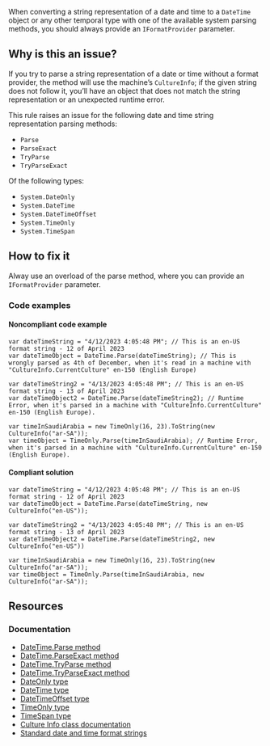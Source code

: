 When converting a string representation of a date and time to a `DateTime` object or any other temporal type with one of the available
system parsing methods, you should always provide an `IFormatProvider` parameter.

## Why is this an issue?

If you try to parse a string representation of a date or time without a format provider, the method will use the machine’s
`CultureInfo`; if the given string does not follow it, you’ll have an object that does not match the string representation or an unexpected
runtime error.

This rule raises an issue for the following date and time string representation parsing methods:

- `Parse`
- `ParseExact`
- `TryParse`
- `TryParseExact`

Of the following types:

- `System.DateOnly`
- `System.DateTime`
- `System.DateTimeOffset`
- `System.TimeOnly`
- `System.TimeSpan`

## How to fix it

Alway use an overload of the parse method, where you can provide an `IFormatProvider` parameter.

### Code examples

#### Noncompliant code example

    var dateTimeString = "4/12/2023 4:05:48 PM"; // This is an en-US format string - 12 of April 2023
    var dateTimeObject = DateTime.Parse(dateTimeString); // This is wrongly parsed as 4th of December, when it's read in a machine with "CultureInfo.CurrentCulture" en-150 (English Europe)
    
    var dateTimeString2 = "4/13/2023 4:05:48 PM"; // This is an en-US format string - 13 of April 2023
    var dateTimeObject2 = DateTime.Parse(dateTimeString2); // Runtime Error, when it's parsed in a machine with "CultureInfo.CurrentCulture" en-150 (English Europe).
    
    var timeInSaudiArabia = new TimeOnly(16, 23).ToString(new CultureInfo("ar-SA"));
    var timeObject = TimeOnly.Parse(timeInSaudiArabia); // Runtime Error, when it's parsed in a machine with "CultureInfo.CurrentCulture" en-150 (English Europe).

#### Compliant solution

    var dateTimeString = "4/12/2023 4:05:48 PM"; // This is an en-US format string - 12 of April 2023
    var dateTimeObject = DateTime.Parse(dateTimeString, new CultureInfo("en-US"));
    
    var dateTimeString2 = "4/13/2023 4:05:48 PM"; // This is an en-US format string - 13 of April 2023
    var dateTimeObject2 = DateTime.Parse(dateTimeString2, new CultureInfo("en-US"))
    
    var timeInSaudiArabia = new TimeOnly(16, 23).ToString(new CultureInfo("ar-SA"));
    var timeObject = TimeOnly.Parse(timeInSaudiArabia, new CultureInfo("ar-SA"));

## Resources

### Documentation

- [DateTime.Parse method](https://learn.microsoft.com/en-us/dotnet/api/system.datetime.parse)
- [DateTime.ParseExact method](https://learn.microsoft.com/en-us/dotnet/api/system.datetime.parseexact)
- [DateTime.TryParse method](https://learn.microsoft.com/en-us/dotnet/api/system.datetime.tryparse)
- [DateTime.TryParseExact method](https://learn.microsoft.com/en-us/dotnet/api/system.datetime.tryparseexact)
- [DateOnly type](https://learn.microsoft.com/en-us/dotnet/api/system.dateonly)
- [DateTime type](https://learn.microsoft.com/en-us/dotnet/api/system.datetime)
- [DateTimeOffset type](https://learn.microsoft.com/en-us/dotnet/api/system.datetimeoffset)
- [TimeOnly type](https://learn.microsoft.com/en-us/dotnet/api/system.timeonly)
- [TimeSpan type](https://learn.microsoft.com/en-us/dotnet/api/system.timespan)
- [Culture Info class documentation](https://learn.microsoft.com/en-us/dotnet/api/system.globalization.cultureinfo)
- [Standard date and time format
  strings](https://learn.microsoft.com/en-us/dotnet/standard/base-types/standard-date-and-time-format-strings)